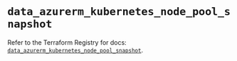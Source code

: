 # `data_azurerm_kubernetes_node_pool_snapshot`

Refer to the Terraform Registry for docs: [`data_azurerm_kubernetes_node_pool_snapshot`](https://registry.terraform.io/providers/hashicorp/azurerm/3.110.0/docs/data-sources/kubernetes_node_pool_snapshot).
